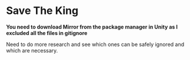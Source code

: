 # Save The King

**You need to download Mirror from the package manager in Unity as I excluded all the files in gitignore**

Need to do more research and see which ones can be safely ignored and which are necessary.